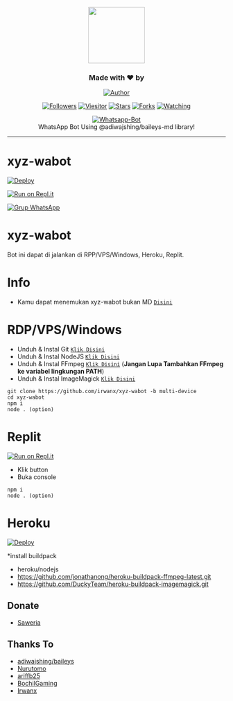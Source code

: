 <p align="center"> 
  <img src="https://github.com/irwanx.png" height="130"/> 
  </p> 
  <h3 align="center">Made with ❤️ by</h3> 
  <p align="center"> 
  <a href="https://github.com/irwanx/"><img title="Author" src="https://img.shields.io/badge/author-irwanx-blue?style=for-the-badge&logo=github"></a> 
  </p> 
  <p align="center"> 
  <a href="https://github.com/irwanx/followers"><img title="Followers" src="https://img.shields.io/github/followers/irwanx?color=blue&style=flat-square"></a> 
  <a href="https://visitor-badge.glitch.me/badge?page_id=irwanx/xyz-wabot/tree/multi-device"><img title="Viesitor" src="https://visitor-badge.glitch.me/badge?page_id=irwanx/xyz-wabot/tree/multi-device"></a> 
  <a href="https://github.com/irwanx/xyz-wabot/stargazers/"><img title="Stars" src="https://img.shields.io/github/stars/irwanx/xyz-wabot?color=red&style=flat-square"></a> 
  <a href="https://github.com/irwanx/xyz-wabot/network/members"><img title="Forks" src="https://img.shields.io/github/forks/irwanx/xyz-wabot?color=red&style=flat-square"></a> 
  <a href="https://github.com/irwanx/xyz-wabot/watchers"><img title="Watching" src="https://img.shields.io/github/watchers/irwanx/xyz-wabot?label=watchers&color=blue&style=flat-square"></a> 
  </p>
  <p align="center"> 
  <a href="https://github.com/irwanx/xyz-wabot"><img title="Whatsapp-Bot" src="https://img.shields.io/badge/XyZ Whatsapp Bot-green?colorA=%23ff0000&colorB=%23017e40&style=for-the-badge"></a> 
    <br> 
  WhatsApp Bot Using @adiwajshing/baileys-md library!<hr> 
  </p> 
<h1 align="left">xyz-wabot</h1>


[![Deploy](https://www.herokucdn.com/deploy/button.svg)](https://heroku.com/deploy?template=https://github.com/irwanx/xyz-wabot)

[![Run on Repl.it](https://repl.it/badge/github/irwanx/xyz-wabot)](https://repl.it/github/irwanx/xyz-wabot)

[![Grup WhatsApp](https://img.shields.io/badge/WhatsApp-25D366?style=for-the-badge&logo=whatsapp&logoColor=white)](https://chat.whatsapp.com/LIX42RUhLi15MBXhfvrF6K)

# xyz-wabot
Bot ini dapat di jalankan di RPP/VPS/Windows, Heroku, Replit.

# Info
* Kamu dapat menemukan xyz-wabot bukan MD [`Disini`](https://github.com/irwanx/xyz-wabot)

# RDP/VPS/Windows
* Unduh & Instal Git [`Klik Disini`](https://git-scm.com/downloads)
* Unduh & Instal NodeJS [`Klik Disini`](https://nodejs.org/en/download)
* Unduh & Instal FFmpeg [`Klik Disini`](https://ffmpeg.org/download.html) (**Jangan Lupa Tambahkan FFmpeg ke variabel lingkungan PATH**)
* Unduh & Instal ImageMagick [`Klik Disini`](https://imagemagick.org/script/download.php)
```
git clone https://github.com/irwanx/xyz-wabot -b multi-device
cd xyz-wabot
npm i
node . (option)
```
# Replit
[![Run on Repl.it](https://repl.it/badge/github/irwanx/xyz-wabot)](https://repl.it/github/irwanx/xyz-wabot)
* Klik button
* Buka console
```
npm i
node . (option)
```
# Heroku
[![Deploy](https://www.herokucdn.com/deploy/button.svg)](https://heroku.com/deploy?template=https://github.com/irwanx/xyz-wabot)

*install buildpack
* heroku/nodejs
* https://github.com/jonathanong/heroku-buildpack-ffmpeg-latest.git
* https://github.com/DuckyTeam/heroku-buildpack-imagemagick.git
 
## Donate 
- [ Saweria ](https://saweria.co/dobdabot) 

## Thanks To
- [adiwajshing/baileys](https://github.com/adiwajshing/baileys)
- [Nurutomo](https://github.com/Nurutomo)
- [ariffb25](https://github.com/ariffb25)
- [BochilGaming](https://github.com/BochilGaming)
- [Irwanx](https://github.com/irwanx)
